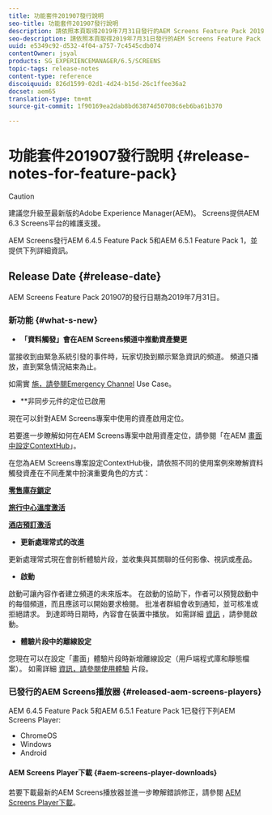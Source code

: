 ```yaml
---
title: 功能套件201907發行說明
seo-title: 功能套件201907發行說明
description: 請依照本頁取得2019年7月31日發行的AEM Screens Feature Pack 201907的相關資訊。
seo-description: 請依照本頁取得2019年7月31日發行的AEM Screens Feature Pack 201907的相關資訊。
uuid: e5349c92-d532-4f04-a757-7c4545cdb074
contentOwner: jsyal
products: SG_EXPERIENCEMANAGER/6.5/SCREENS
topic-tags: release-notes
content-type: reference
discoiquuid: 826d1599-02d1-4d24-b15d-26c1ffee36a2
docset: aem65
translation-type: tm+mt
source-git-commit: 1f90169ea2dab8bd63874d50708c6eb6ba61b370

---
```



# 功能套件201907發行說明 {#release-notes-for-feature-pack}

>[!CAUTION]
>
>建議您升級至最新版的Adobe Experience Manager(AEM)。 Screens提供AEM 6.3 Screens平台的維護支援。

AEM Screens發行AEM 6.4.5 Feature Pack 5和AEM 6.5.1 Feature Pack 1，並提供下列詳細資訊。

## Release Date {#release-date}

AEM Screens Feature Pack 201907的發行日期為2019年7月31日。

### 新功能 {#what-s-new}

* **「資料觸發」會在AEM Screens頻道中推動資產變更**

當接收到由緊急系統引發的事件時，玩家切換到顯示緊急資訊的頻道。 頻道只播放，直到緊急情況結束為止。

如需實 [施，請參閱Emergency Channel](emergency-channel.md) Use Case。

* **非同步元件的定位已啟用

現在可以針對AEM Screens專案中使用的資產啟用定位。

若要進一步瞭解如何在AEM Screens專案中啟用資產定位，請參閱「在AEM [畫面中設定ContextHub](configuring-context-hub.md)」。

在您為AEM Screens專案設定ContextHub後，請依照不同的使用案例來瞭解資料觸發資產在不同產業中扮演重要角色的方式：

**[零售庫存鎖定](retail-inventory-activation.md)**

**[旅行中心溫度激活](local-temperature-activation.md)**

**[酒店預訂激活](hospitality-reservation-activation.md)**

* **更新處理常式的改進**

更新處理常式現在會剖析體驗片段，並收集與其關聯的任何影像、視訊或產品。

* **啟動**

啟動可讓內容作者建立頻道的未來版本。 在啟動的協助下，作者可以預覽啟動中的每個頻道，而且應該可以開始要求檢閱。 批准者群組會收到通知，並可核准或拒絕請求。 到達即時日期時，內容會在裝置中播放。
如需詳細 [資訊](launches.md) ，請參閱啟動。

* **體驗片段中的離線設定**

您現在可以在設定「畫面」體驗片段時新增離線設定（用戶端程式庫和靜態檔案）。 如需詳細 [資訊，請參閱使用體驗](experience-fragments-in-screens.md) 片段。

### 已發行的AEM Screens播放器 {#released-aem-screens-players}

AEM 6.4.5 Feature Pack 5和AEM 6.5.1 Feature Pack 1已發行下列AEM Screens Player:

* ChromeOS
* Windows
* Android

#### AEM Screens Player下載 {#aem-screens-player-downloads}

若要下載最新的AEM Screens播放器並進一步瞭解錯誤修正，請參閱 [AEM Screens Player下載](https://download.macromedia.com/screens/)。
